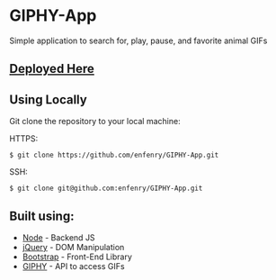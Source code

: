 # GIPHY-App
Simple application to search for, play, pause, and favorite animal GIFs

## [Deployed Here](https://enfenry.github.io/GIPHY-App/)

## Using Locally
Git clone the repository to your local machine: 

HTTPS:
```
$ git clone https://github.com/enfenry/GIPHY-App.git
```
SSH:
````
$ git clone git@github.com:enfenry/GIPHY-App.git
````

## Built using: 
* [Node](https://nodejs.org/en/) - Backend JS
* [jQuery](https://jquery.com/) - DOM Manipulation
* [Bootstrap](https://getbootstrap.com/) - Front-End Library
* [GIPHY](https://developers.giphy.com/) - API to access GIFs 
